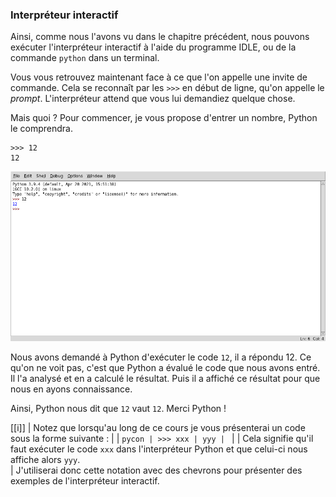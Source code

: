 ### Interpréteur interactif

Ainsi, comme nous l'avons vu dans le chapitre précédent, nous pouvons exécuter l'interpréteur interactif à l'aide du programme IDLE, ou de la commande `python` dans un terminal.

Vous vous retrouvez maintenant face à ce que l'on appelle une invite de commande.
Cela se reconnaît par les `>>>` en début de ligne, qu'on appelle le _prompt_.
L'interpréteur attend que vous lui demandiez quelque chose.

Mais quoi ? Pour commencer, je vous propose d'entrer un nombre, Python le comprendra.

```pycon
>>> 12
12
```

![Exécution dans l'interpréteur interactif.](img/idle_exec.png)

Nous avons demandé à Python d'exécuter le code `12`, il a répondu 12.
Ce qu'on ne voit pas, c'est que Python a évalué le code que nous avons entré. Il l'a analysé et en a calculé le résultat.
Puis il a affiché ce résultat pour que nous en ayons connaissance.

Ainsi, Python nous dit que `12` vaut `12`. Merci Python !

[[i]]
| Notez que lorsqu'au long de ce cours je vous présenterai un code sous la forme suivante :
|
| ```pycon
| >>> xxx
| yyy
| ```
|
| Cela signifie qu'il faut exécuter le code `xxx` dans l'interpréteur Python et que celui-ci nous affiche alors `yyy`.  
| J'utiliserai donc cette notation avec des chevrons pour présenter des exemples de l'interpréteur interactif.
